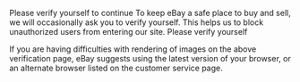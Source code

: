  
Please verify yourself to continue
To keep eBay a safe place to buy and sell, we will occasionally ask you to verify yourself. This helps us to block unauthorized users from entering our site.
Please verify yourself


If you are having difficulties with rendering of images on the above verification page, eBay suggests using the latest version of your browser, or an alternate browser listed on the customer service page.

